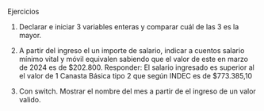 Ejercicios

1. Declarar e iniciar 3 variables enteras y comparar cuál de las 3 es la mayor.

2. A partir del ingreso el un importe de salario, indicar a cuentos salario mínimo vital
   y móvil equivalen sabiendo que el valor de este en marzo de 2024 es de $202.800. Responder: El salario ingresado es superior al
   el valor de 1 Canasta Básica tipo 2 que según INDEC es de $773.385,10

3. Con switch. Mostrar el nombre del mes a partir de el ingreso de un valor valido.
